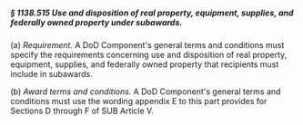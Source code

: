 ##### § 1138.515 Use and disposition of real property, equipment, supplies, and federally owned property under subawards. #####

(a) *Requirement.* A DoD Component's general terms and conditions must specify the requirements concerning use and disposition of real property, equipment, supplies, and federally owned property that recipients must include in subawards.

(b) *Award terms and conditions.* A DoD Component's general terms and conditions must use the wording appendix E to this part provides for Sections D through F of SUB Article V.